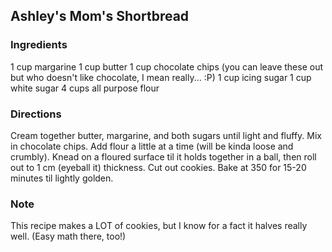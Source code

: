 ## Ashley's Mom's Shortbread

### Ingredients
1 cup margarine
1 cup butter
1 cup chocolate chips (you can leave these out but who doesn't like chocolate, I mean really... :P)
1 cup icing sugar
1 cup white sugar
4 cups all purpose flour

### Directions

Cream together butter, margarine, and both sugars until light and fluffy. 
Mix in chocolate chips.
Add flour a little at a time (will be kinda loose and crumbly). 
Knead on a floured surface til it holds together in a ball, then roll out to 1 cm (eyeball it) thickness. Cut out cookies. Bake at 350 for 15-20 minutes til lightly golden. 

### Note

This recipe makes a LOT of cookies, but I know for a fact it halves really well. (Easy math there, too!)